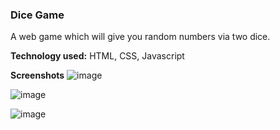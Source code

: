 ### Dice Game

A web game which will give you random numbers via two dice.

**Technology used:** HTML, CSS, Javascript

**Screenshots**
![image](https://github.com/shivani8136/dice-game/assets/132598980/73893189-be9d-4841-b331-1141cb801b98)

![image](https://github.com/shivani8136/dice-game/assets/132598980/5ac812ea-61a8-4f26-a491-20be231087ed)

![image](https://github.com/shivani8136/dice-game/assets/132598980/6e2da428-2fbb-4260-9e71-b2e9b1f8327b)



